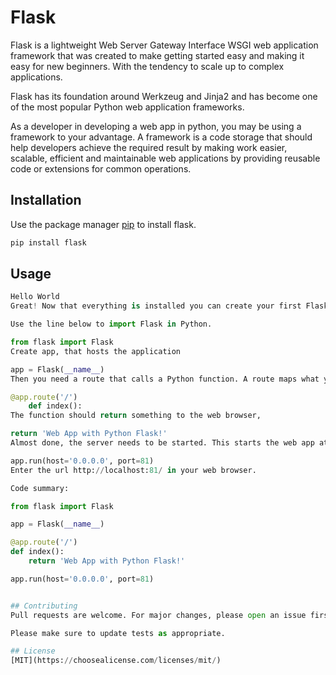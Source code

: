 # Flask

Flask is a lightweight Web Server Gateway Interface WSGI web application framework that was created to make getting started easy and making it easy for new beginners. With the tendency to scale up to complex applications.

Flask has its foundation around Werkzeug and Jinja2 and has become one of the most popular Python web application frameworks.

As a developer in developing a web app in python, you may be using a framework to your advantage. A framework is a code storage that should help developers achieve the required result by making work easier, scalable, efficient and maintainable web applications by providing reusable code or extensions for common operations.


## Installation

Use the package manager [pip](https://pip.pypa.io/en/stable/) to install flask.

```bash
pip install flask
```

## Usage

```python
Hello World
Great! Now that everything is installed you can create your first Flask App.

Use the line below to import Flask in Python.

from flask import Flask
Create app, that hosts the application

app = Flask(__name__)
Then you need a route that calls a Python function. A route maps what you type in the browser (the url) to a Python function.

@app.route('/')
    def index():
The function should return something to the web browser,

return 'Web App with Python Flask!'
Almost done, the server needs to be started. This starts the web app at port 81.

app.run(host='0.0.0.0', port=81)
Enter the url http://localhost:81/ in your web browser.

Code summary:

from flask import Flask

app = Flask(__name__)

@app.route('/')
def index():
    return 'Web App with Python Flask!'

app.run(host='0.0.0.0', port=81)


## Contributing
Pull requests are welcome. For major changes, please open an issue first to discuss what you would like to change.

Please make sure to update tests as appropriate.

## License
[MIT](https://choosealicense.com/licenses/mit/)



